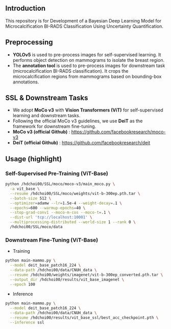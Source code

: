 ## Introduction
This repository is for Development of a Bayesian Deep Learning Model for Microcalcification BI-RADS Classification Using Uncertainty Quantification.

## Preprocessing
- **YOLOv5** is used to pre-process images for self-supervised learning. It performs object detection on mammograms to isolate the breast region.
- The **annotation tool** is used to pre-process images for downstream task (microcalcification BI-RADS classification). It crops the microcalcification regions from mammograms based on bounding-box annotations.

## SSL & Downstream Tasks
- We adopt **MoCo v3** with **Vision Transformers (ViT)** for self-supervised learning and downstream tasks.
- Following the official MoCo v3 guidelines, we use **DeiT** as the framework for downstream fine-tuning.
- **MoCo v3 (official Github)** : https://github.com/facebookresearch/moco-v3
- **DeiT (official Github)** : https://github.com/facebookresearch/deit

## Usage (highlight)
### Self-Supervised Pre-Training (ViT-Base)
```bash
python /hdchoi00/SSL/moco/moco-v3/main_moco.py \
  -a vit_base \
  --resume /hdchoi00/SSL/moco/weights/vit-b-300ep.pth.tar \
  --batch-size 512 \
  --optimizer=adamw --lr=1.5e-4 --weight-decay=.1 \
  --epochs=600 --warmup-epochs=40 \
  --stop-grad-conv1 --moco-m-cos --moco-t=.1 \
  --dist-url 'tcp://localhost:10001' \
  --multiprocessing-distributed --world-size 1 --rank 0 \
  /hdchoi00/SSL/moco/data
```

### Downstream Fine-Tuning (ViT-Base)
- Training
```bash
python main-mammo.py \
  --model deit_base_patch16_224 \
  --data-path /hdchoi00/data/CNUH_data \
  --resume /hdchoi00/weights/imagenet/vit-b-300ep_converted.pth.tar \
  --output_dir /hdchoi00/results/vit_base_imagenet \
  --epoch 100
```
- Inference
```bash
python main-mammo.py \
  --model deit_base_patch16_224 \
  --data-path /hdchoi00/data/CNUH_data \
  --resume /hdchoi00/results/vit_base_ssl/best_acc_checkpoint.pth \
  --inference ssl
```
